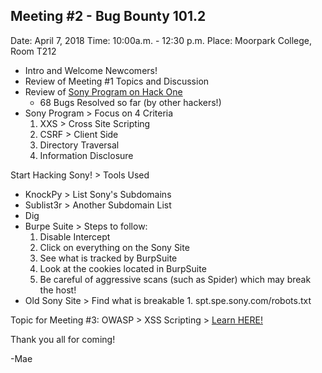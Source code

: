 ﻿


>

## Meeting #2 - Bug Bounty 101.2

Date: April 7, 2018
Time: 10:00a.m. - 12:30 p.m.
Place: Moorpark College, Room T212

- Intro and Welcome Newcomers! 
- Review  of Meeting #1 Topics and Discussion
- Review of [Sony Program on Hack One](https://hackerone.com/sony)
	- 68 Bugs Resolved so far (by other hackers!)
- Sony Program > Focus on 4 Criteria
	1. XXS > Cross Site Scripting
	2. CSRF > Client Side 
	3. Directory Traversal
	4. Information Disclosure

Start Hacking Sony! > Tools Used
- KnockPy > List Sony's Subdomains
- Sublist3r > Another Subdomain List
- Dig 
- Burpe Suite > Steps to follow:
	1. Disable Intercept
	2. Click on everything on the Sony Site
	3. See what is tracked by BurpSuite
	4. Look at the cookies located in BurpSuite
	5. Be careful of aggressive scans (such as Spider) which may break the host!  
- Old Sony Site > Find what is breakable
		1. spt.spe.sony.com/robots.txt

Topic for Meeting #3:
OWASP > XSS Scripting > [Learn HERE!](https://www.owasp.org/index.php/Cross-site_Scripting_%28XSS%29)  

Thank you all for coming!  

-Mae
